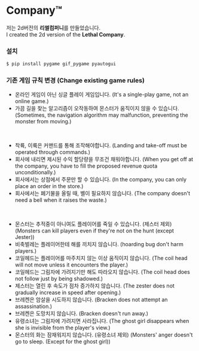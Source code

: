# Company™
저는 2d버전의 **리썰컴퍼니**를 만들었습니다.<br>
I created the 2d version of the **Lethal Company**.

### 설치

```bash
$ pip install pygame gif_pygame pyautogui
```

### 기존 게임 규칙 변경 (Change existing game rules)
- 온라인 게임이 아닌 싱글 플레이 게임입니다. (It's a single-play game, not an online game.)
- 가끔 길을 찾는 알고리즘이 오작동하여 몬스터가 움직이지 않을 수 있습니다. (Sometimes, the navigation algorithm may malfunction, preventing the monster from moving.)

<br>

- 착륙, 이륙은 커맨드를 통해 조작해야합니다. (Landing and take-off must be operated through commands.)
- 회사에 내리면 제시된 수익 할당량을 무조건 채워야합니다. (When you get off at the company, you have to fill the proposed revenue quota unconditionally.)
- 회사에서는 상점에서 주문만 할 수 있습니다. (In the company, you can only place an order in the store.)
- 회사에서는 폐기물을 올릴 때, 벨이 필요하지 않습니다. (The company doesn't need a bell when it raises the waste.)

<br>

- 몬스터는 추적중이 아니여도 플레이어를 죽일 수 있습니다. (제스터 제외) (Monsters can kill players even if they're not on the hunt (except Jester))
- 비축벌레는 플레이어한테 해를 끼치지 않습니다. (hoarding bug don't harm players.)
- 코일헤드는 플레이어를 마주치지 않는 이상 움직이지 않습니다. (The coil head will not move unless it encounters the player.)
- 코일헤드는 그림자에 가려지기만 해도 따라오지 않습니다. (The coil head does not follow just by being shadowed.)
- 제스터는 열린 후 속도가 점차 증가하지 않습니다. (The zester does not gradually increase in speed after opening.)
- 브레켄은 암살을 시도하지 않습니다. (Bracken does not attempt an assassination.)
- 브레켄은 도망치지 않습니다. (Bracken doesn't run away.)
- 유령소녀는 그림자에 가려지면 사라집니다. (The ghost girl disappears when she is invisible from the player's view.)
- 몬스터의 화는 잠재워지지 않습니다. (유령소녀 제외) (Monsters' anger doesn't go to sleep. (Except for the ghost girl))